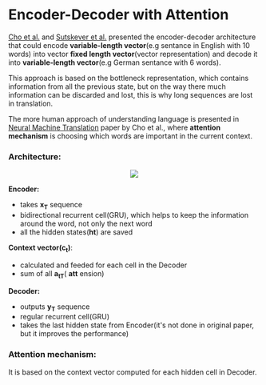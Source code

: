 # Encoder-Decoder with Attention 
[Cho et al.]() and [Sutskever et al.]() presented the encoder-decoder architecture that could encode __variable-length vector__(e.g sentance in English with 10 words) into vector __fixed length vector__(vector representation)
and decode it into __variable-length vector__(e.g German sentance with 6 words).

This approach is based on the bottleneck representation, which contains information from all the previous state, but on the way there much information can be discarded and lost, this is why long sequences are lost in translation. 

The more human approach of understanding language is presented in [Neural Machine Translation](https://arxiv.org/pdf/1409.0473.pdf) paper by Cho et al., where __attention mechanism__ is choosing which words are important in the current context.  

### Architecture:

<p align="center">
    <img src="https://github.com/maciejbalawejder/DeepLearning-collection/blob/main/NLP/Encoder-Decoder%20GRU%20with%20Attention/Example-of-Attention.png">
</p>

__Encoder:__
- takes __x<sub>T</sub>__ sequence
- bidirectional recurrent cell(GRU), which helps to keep the information around the word, not only the next word  
- all the hidden states(__ht__) are saved


__Context vector(c<sub>t</sub>)__:
- calculated and feeded for each cell in the Decoder 
- sum of all __a<sub>tT</sub>__( __att__ ension)

__Decoder:__
- outputs __y<sub>T</sub>__ sequence
- regular recurrent cell(GRU)
- takes the last hidden state from Encoder(it's not done in original paper, but it improves the performance)


### Attention mechanism:
It is based on the context vector computed for each hidden cell in Decoder. 
